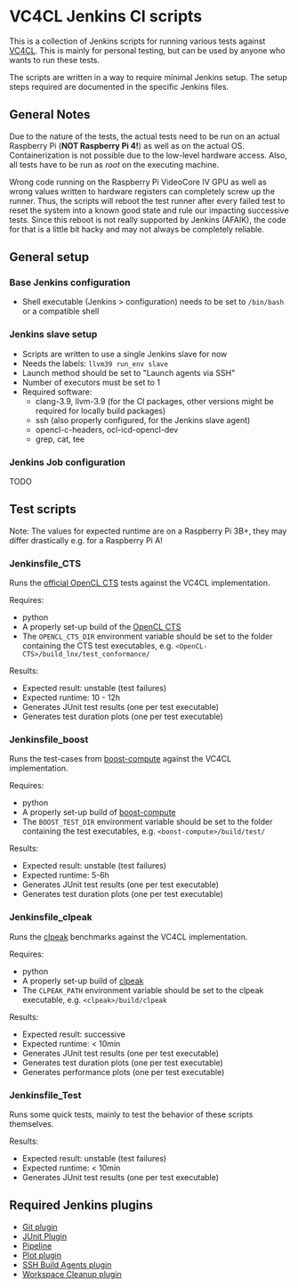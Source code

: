 # VC4CL Jenkins CI scripts

This is a collection of Jenkins scripts for running various tests against [VC4CL](https://github.com/doe300/VC4CL).
This is mainly for personal testing, but can be used by anyone who wants to run these tests.

The scripts are written in a way to require minimal Jenkins setup.
The setup steps required are documented in the specific Jenkins files.

## General Notes
Due to the nature of the tests, the actual tests need to be run on an actual Raspberry Pi (**NOT Raspberry Pi 4!**)
as well as on the actual OS. Containerization is not possible due to the low-level hardware access.
Also, all tests have to be run as *root* on the executing machine.

Wrong code running on the Raspberry Pi VideoCore IV GPU as well as wrong values written to hardware registers can completely screw up the runner.
Thus, the scripts will reboot the test runner after every failed test to reset the system into a known good state and rule our impacting successive tests.
Since this reboot is not really supported by Jenkins (AFAIK), the code for that is a little bit hacky and may not always be completely reliable.

## General setup

### Base Jenkins configuration
- Shell executable (Jenkins > configuration) needs to be set to `/bin/bash` or a compatible shell

### Jenkins slave setup
- Scripts are written to use a single Jenkins slave for now
- Needs the labels: `llvm39 run_env slave`
- Launch method should be set to "Launch agents via SSH"
- Number of executors must be set to 1
- Required software:
  * clang-3.9, llvm-3.9 (for the CI packages, other versions might be required for locally build packages)
  * ssh (also properly configured, for the Jenkins slave agent)
  * opencl-c-headers, ocl-icd-opencl-dev
  * grep, cat, tee

### Jenkins Job configuration

TODO

## Test scripts
Note: The values for expected runtime are on a Raspberry Pi 3B+, they may differ drastically e.g. for a Raspberry Pi A!

### Jenkinsfile_CTS
Runs the [official OpenCL CTS](https://github.com/KhronosGroup/OpenCL-CTS/) tests against the VC4CL implementation.

Requires:
- python
- A properly set-up build of the [OpenCL CTS](https://github.com/KhronosGroup/OpenCL-CTS/)
- The `OPENCL_CTS_DIR` environment variable should be set to the folder containing the CTS test executables, e.g. `<OpenCL-CTS>/build_lnx/test_conformance/`

Results:
- Expected result: unstable (test failures)
- Expected runtime: 10 - 12h
- Generates JUnit test results (one per test executable)
- Generates test duration plots (one per test executable)

### Jenkinsfile_boost
Runs the test-cases from [boost-compute](https://github.com/boostorg/compute/) against the VC4CL implementation.

Requires:
- python
- A properly set-up build of [boost-compute](https://github.com/boostorg/compute/)
- The `BOOST_TEST_DIR` environment variable should be set to the folder containing the test executables, e.g. `<boost-compute>/build/test/`

Results:
- Expected result: unstable (test failures)
- Expected runtime: 5-6h
- Generates JUnit test results (one per test executable)
- Generates test duration plots (one per test executable)

### Jenkinsfile_clpeak
Runs the [clpeak](https://github.com/krrishnarraj/clpeak) benchmarks against the VC4CL implementation.

Requires:
- python
- A properly set-up build of [clpeak](https://github.com/krrishnarraj/clpeak)
- The `CLPEAK_PATH` environment variable should be set to the clpeak executable, e.g. `<clpeak>/build/clpeak`

Results:
- Expected result: successive
- Expected runtime: &lt; 10min
- Generates JUnit test results (one per test executable)
- Generates test duration plots (one per test executable)
- Generates performance plots (one per test executable)

### Jenkinsfile_Test
Runs some quick tests, mainly to test the behavior of these scripts themselves.

Results:
- Expected result: unstable (test failures)
- Expected runtime: &lt; 10min
- Generates JUnit test results (one per test executable)

## Required Jenkins plugins

- [Git plugin](https://plugins.jenkins.io/git)
- [JUnit Plugin](https://plugins.jenkins.io/junit)
- [Pipeline](https://plugins.jenkins.io/workflow-aggregator)
- [Plot plugin](https://plugins.jenkins.io/plot)
- [SSH Build Agents plugin](https://plugins.jenkins.io/ssh-slaves)
- [Workspace Cleanup plugin](https://plugins.jenkins.io/ws-cleanup)
